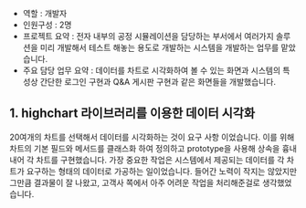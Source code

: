 - 역할 : 개발자
- 인원구성 : 2명
- 프로젝트 요약 : 전자 내부의 공정 시뮬레이션을 담당하는 부서에서 여러가지 솔루션을 미리 개발해서 테스트 해놓는 용도로 개발하는 시스템을 개발하는 업무를 맡았습니다.
- 주요 담당 업무 요약 : 데이터를 차트로 시각화하여 볼 수 있는 화면과 시스템의 특성상 간단한 로그인 구현과 Q&A 게시판 구현과 같은 화면들을 개발했습니다.

## 1. highchart 라이브러리를 이용한 데이터 시각화
20여개의 차트를 선택해서 데이터를 시각화하는 것이 요구 사항 이었습니다.
이를 위해 차트의 기본 필드와 메서드를 클래스화 하여 정의하고 prototype을 사용해 상속을 흉내내어 각 차트를 구현했습니다. 
가장 중요한 작업은 시스템에서 제공되는 데이터를 각 차트가 요구하는 형태의 데이터로 가공하는 일이었습니다.
들어간 노력이 작지는 않았지만 그만큼 결과물이 잘 나왔고, 고객사 쪽에서 아주 어려운 작업을 처리해준걸로 생각했었습니다.
